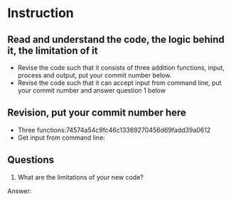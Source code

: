 ﻿# Instruction

## Read and understand the code, the logic behind it, the limitation of it
* Revise the code such that it consists of three addition functions, input, process and output, put your commit number below.
* Revise the code such that it can accept input from command line, put your commit number and answer question 1 below

## Revision, put your commit number here
* Three functions:74574a54c9fc46c13369270456d69fadd39a0612
* Get input from command line:

## Questions
1. What are the limitations of your new code?

Answer: